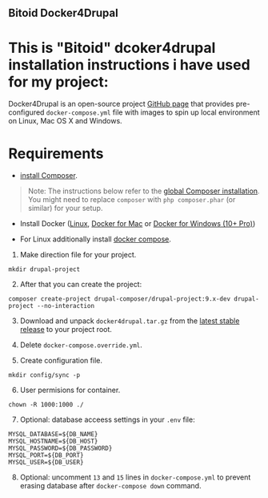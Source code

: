 ## Bitoid Docker4Drupal
# This is "Bitoid" dcoker4drupal installation instructions i have used for my project:

Docker4Drupal is an open-source project [GitHub page](https://github.com/wodby/docker4drupal) that provides pre-configured `docker-compose.yml` file with images to spin up local environment on Linux, Mac OS X and Windows.

# Requirements #
* [install Composer](https://getcomposer.org/doc/00-intro.md#installation-linux-unix-osx).

> Note: The instructions below refer to the [global Composer installation](https://getcomposer.org/doc/00-intro.md#globally).
You might need to replace `composer` with `php composer.phar` (or similar) for your setup.

* Install Docker ([Linux](https://docs.docker.com/engine/install/), [Docker for Mac](https://docs.docker.com/desktop/mac/) or [Docker for Windows (10+ Pro)](https://docs.docker.com/desktop/windows/))

* For Linux additionally install [docker compose](https://docs.docker.com/compose/install/).


1. Make direction file for your project.
```
mkdir drupal-project
```

2. After that you can create the project:
```
composer create-project drupal-composer/drupal-project:9.x-dev drupal-project --no-interaction
```

3. Download and unpack `docker4drupal.tar.gz` from the [latest stable release](https://github.com/wodby/docker4drupal/releases) to your project root.

4. Delete `docker-compose.override.yml`.

5. Create configuration file.
```
mkdir config/sync -p
```

6. User permisions for container.
```
chown -R 1000:1000 ./
```

7. Optional: database acceess settings in your `.env` file:
```
MYSQL_DATABASE=${DB_NAME}
MYSQL_HOSTNAME=${DB_HOST}
MYSQL_PASSWORD=${DB_PASSWORD}
MYSQL_PORT=${DB_PORT}
MYSQL_USER=${DB_USER}
```

8. Optional: uncomment `13` and `15` lines in `docker-compose.yml` to prevent erasing database after `docker-compose down` command.









